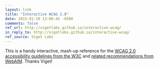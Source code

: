 ```yaml
---
layout: link
title: "Interactive WCAG 2.0"
date: 2015-01-20 13:09:45 -0500
comments: false
ref_url: http://vigetlabs.github.io/interactive-wcag/
in_reply_to: http://vigetlabs.github.io/interactive-wcag/
ref_source: Viget Labs
---
```


This is a handy interactive, mash-up reference for the [WCAG 2.0 accessibility guidelines from the W3C](http://www.w3.org/TR/WCAG20/) and [related recommendations from WebAIM](http://webaim.org/standards/wcag/checklist). Thanks Viget!